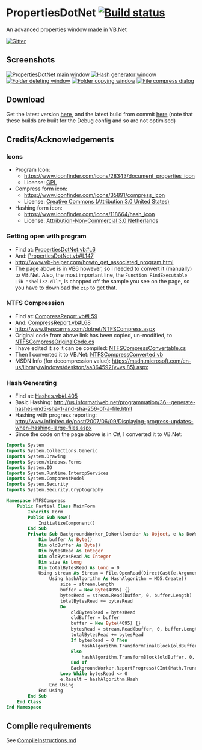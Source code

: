 # PropertiesDotNet [![Build status](https://ci.appveyor.com/api/projects/status/7iooy0iqejw297i0)](https://ci.appveyor.com/project/Walkman100/propertiesdotnet)
An advanced properties window made in VB.Net

[![Gitter](https://badges.gitter.im/Join%20Chat.svg)](https://gitter.im/Walkman100/Walkman?utm_source=badge&utm_medium=badge&utm_campaign=pr-badge&utm_content=badge)

## Screenshots
[![PropertiesDotNet main window][MainWindow]][MainWindow]
[![Hash generator window][Hashes]][Hashes]
[![Folder deleting window][Deletion]][Deletion]
[![Folder copying window][Copying]][Copying]
[![File compress dialog][Compress]][Compress]

  [MainWindow]: https://walkman100.github.io/images/Screenshots/My_Projects/PropertiesDotNet/MainWindow.png
  [Hashes]: https://walkman100.github.io/images/Screenshots/My_Projects/PropertiesDotNet/Hashes.png
  [Deletion]: https://walkman100.github.io/images/Screenshots/My_Projects/PropertiesDotNet/Deletion.png
  [Copying]: https://walkman100.github.io/images/Screenshots/My_Projects/PropertiesDotNet/Copying.png
  [Compress]: https://walkman100.github.io/images/Screenshots/My_Projects/PropertiesDotNet/Compress.png

## Download
Get the latest version [here](https://github.com/Walkman100/PropertiesDotNet/releases), and the latest build from commit
[here](https://ci.appveyor.com/project/Walkman100/PropertiesDotNet/build/artifacts)
(note that these builds are built for the Debug config and so are not optimised)

## Credits/Acknowledgements
### Icons
- Program Icon:
  - https://www.iconfinder.com/icons/28343/document_properties_icon
  - License: [GPL](http://www.gnu.org/copyleft/gpl.html)
- Compress form icon:
  - https://www.iconfinder.com/icons/35891/compress_icon
  - License: [Creative Commons (Attribution 3.0 United States)](http://creativecommons.org/licenses/by/3.0/us)
- Hashing form icon:
  - https://www.iconfinder.com/icons/118664/hash_icon
  - License: [Attribution-Non-Commercial 3.0 Netherlands](http://creativecommons.org/licenses/by-nc/3.0/nl/deed.en_GB)

### Getting open with program
- Find at: [PropertiesDotNet.vb#L6](PropertiesDotNet.vb#L6)
- And: [PropertiesDotNet.vb#L147](PropertiesDotNet.vb#L147)
- http://www.vb-helper.com/howto_get_associated_program.html
- The page above is in VB6 however, so I needed to convert it (manually) to VB.Net. Also, the most important line, the `Function FindExecutable Lib "shell32.dll"`, is chopped off the sample you see on the page, so you have to download the `zip` to get that.

### NTFS Compression
- Find at: [CompressReport.vb#L59](CompressReport.vb#L59)
- And: [CompressReport.vb#L68](CompressReport.vb#L68)
- http://www.thescarms.com/dotnet/NTFSCompress.aspx
- Original code from above link has been copied, un-modified, to [NTFSCompressOriginalCode.cs](NTFSCompressOriginalCode.cs)
- I have edited it so it can be compiled: [NTFSCompressConvertable.cs](NTFSCompressConvertable.cs)
- Then I converted it to VB.Net: [NTFSCompressConverted.vb](NTFSCompressConverted.vb)
- MSDN Info (for decompression value): https://msdn.microsoft.com/en-us/library/windows/desktop/aa364592(v=vs.85).aspx

### Hash Generating
- Find at: [Hashes.vb#L405](Hashes.vb#L405)
- Basic Hashing: http://us.informatiweb.net/programmation/36--generate-hashes-md5-sha-1-and-sha-256-of-a-file.html
- Hashing with progress reporting: http://www.infinitec.de/post/2007/06/09/Displaying-progress-updates-when-hashing-large-files.aspx
- Since the code on the page above is in C#, I converted it to VB.Net:
```vb
Imports System
Imports System.Collections.Generic
Imports System.Drawing
Imports System.Windows.Forms
Imports System.IO
Imports System.Runtime.InteropServices
Imports System.ComponentModel
Imports System.Security
Imports System.Security.Cryptography

Namespace NTFSCompress
    Public Partial Class MainForm
        Inherits Form
        Public Sub New()
            InitializeComponent()
        End Sub
        Private Sub BackgroundWorker_DoWork(sender As Object, e As DoWorkEventArgs)
            Dim buffer As Byte()
            Dim oldBuffer As Byte()
            Dim bytesRead As Integer
            Dim oldBytesRead As Integer
            Dim size As Long
            Dim totalBytesRead As Long = 0
            Using stream As Stream = File.OpenRead(DirectCast(e.Argument, String))
                Using hashAlgorithm As HashAlgorithm = MD5.Create()
                    size = stream.Length
                    buffer = New Byte(4095) {}
                    bytesRead = stream.Read(buffer, 0, buffer.Length)
                    totalBytesRead += bytesRead
                    Do
                        oldBytesRead = bytesRead
                        oldBuffer = buffer
                        buffer = New Byte(4095) {}
                        bytesRead = stream.Read(buffer, 0, buffer.Length)
                        totalBytesRead += bytesRead
                        If bytesRead = 0 Then
                            hashAlgorithm.TransformFinalBlock(oldBuffer, 0, oldBytesRead)
                        Else
                            hashAlgorithm.TransformBlock(oldBuffer, 0, oldBytesRead, oldBuffer, 0)
                        End If
                        BackgroundWorker.ReportProgress(CInt(Math.Truncate(CDbl(totalBytesRead) * 100 / size)))
                    Loop While bytesRead <> 0
                    e.Result = hashAlgorithm.Hash
                End Using
            End Using
        End Sub
    End Class
End Namespace
```

## Compile requirements
See [CompileInstructions.md](https://github.com/Walkman100/gists/blob/master/CompileInstructions.md)
